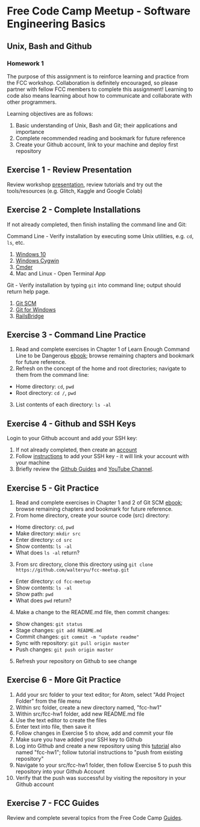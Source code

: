# Free Code Camp Meetup - Software Engineering Basics

## Unix, Bash and Github

### Homework 1

The purpose of this assignment is to reinforce learning and practice from the FCC workshop. Collaboration is definitely encouraged, so please partner with fellow FCC members to complete this assignment! Learning to code also means learning about how to communicate and collaborate with other programmers.

Learning objectives are as follows:

1. Basic understanding of Unix, Bash and Git; their applications and importance
2. Complete recommended reading and bookmark for future reference
3. Create your Github account, link to your machine and deploy first repository

## Exercise 1 - Review Presentation

Review workshop [presentation](https://docs.google.com/presentation/d/17yxFELnl686uBH327VTvB-uP9B7j0MqmxSHly0eIdLA/edit?usp=sharing), review tutorials and try out the tools/resources (e.g. Glitch, Kaggle and Google Colab)

## Exercise 2 - Complete Installations

If not already completed, then finish installing the command line and Git:

Command Line - Verify installation by executing some Unix utilities, e.g. `cd`, `ls`, etc.
1. [Windows 10](https://www.howtogeek.com/249966/how-to-install-and-use-the-linux-bash-shell-on-windows-10/)
2. [Windows Cygwin](https://www.cygwin.com/)
3. [Cmder](http://cmder.net/)
4. Mac and Linux - Open Terminal App

Git - Verify installation by typing `git` into command line; output should return help page.
1. [Git SCM](https://git-scm.com/downloads)
2. [Git for Windows](https://gitforwindows.org/)
3. [RailsBridge](http://installfest.railsbridge.org/installfest/)

## Exercise 3 - Command Line Practice

1. Read and complete exercises in Chapter 1 of Learn Enough Command Line to be Dangerous [ebook](https://www.learnenough.com/command-line-tutorial/basics); browse remaining chapters and bookmark for future reference.
2. Refresh on the concept of the home and root directories; navigate to them from the command line:
  * Home directory: `cd`, `pwd`
  * Root directory: `cd /`, `pwd`
3. List contents of each directory: `ls -al`

## Exercise 4 - Github and SSH Keys

Login to your Github account and add your SSH key:
1. If not already completed, then create an [account](https://github.com/join)
2. Follow [instructions](https://help.github.com/articles/adding-a-new-ssh-key-to-your-github-account/) to add your SSH key - it will link your account with your machine
3. Briefly review the [Github Guides](https://guides.github.com/activities/hello-world/) and [YouTube Channel](https://www.youtube.com/GitHub).

## Exercise 5 - Git Practice

1. Read and complete exercises in Chapter 1 and 2 of Git SCM [ebook](https://git-scm.com/book/en/v2); browse remaining chapters and bookmark for future reference.
2. From home directory, create your source code (src) directory:
  * Home directory: `cd`, `pwd`
  * Make directory: `mkdir src`
  * Enter directory: `cd src`
  * Show contents: `ls -al`
  * What does `ls -al` return?
3. From src directory, clone this directory using `git clone https://github.com/walteryu/fcc-meetup.git`
  * Enter directory: `cd fcc-meetup`
  * Show contents: `ls -al`
  * Show path: `pwd`
  * What does `pwd` return?
4. Make a change to the README.md file, then commit changes:
  * Show changes: `git status`
  * Stage changes: `git add README.md`
  * Commit changes: `git commit -m "update readme"`
  * Sync with repository: `git pull origin master`
  * Push changes: `git push origin master`
5. Refresh your repository on Github to see change

## Exercise 6 - More Git Practice

1. Add your src folder to your text editor; for Atom, select "Add Project Folder" from the file menu
2. Within src folder, create a new directory named, "fcc-hw1"
3. Within src/fcc-hw1 folder, add new README.md file
4. Use the text editor to create the files
5. Enter text into file, then save it
6. Follow changes in Exercise 5 to show, add and commit your file
7. Make sure you have added your SSH key to Github
8. Log into Github and create a new repository using this [tutorial](https://help.github.com/articles/create-a-repo/) also named "fcc-hw1"; follow tutorial instructions to "push from existing repository"
9. Navigate to your src/fcc-hw1 folder, then follow Exercise 5 to push this repository into your Github Account
10. Verify that the push was successful by visiting the repository in your Github account

## Exercise 7 - FCC Guides
Review and complete several topics from the Free Code Camp [Guides](https://guide.freecodecamp.org/).
